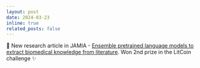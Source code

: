 ```yaml
---
layout: post
date: 2024-03-23
inline: true
related_posts: false
---
```


:page_facing_up: New research article in JAMIA - [Ensemble pretrained language models to extract biomedical knowledge from literature](https://academic.oup.com/jamia/advance-article/doi/10.1093/jamia/ocae061/7634192). Won 2nd prize in the LitCoin challenge :sparkles:
